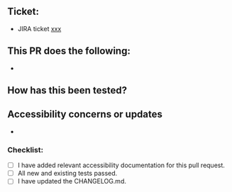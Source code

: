 ## Ticket:

- JIRA ticket [xxx](url)

## This PR does the following:

-

## How has this been tested?

<!--- Please describe in detail how you tested your changes. -->

## Accessibility concerns or updates

<!--- Describe any accessibility concerns or updates that were made that should be known. -->

-

### Checklist:

<!--- Go over all the following points, and put an `x` in all the boxes that apply. -->
<!--- If you're unsure about any of these, don't hesitate to ask. We're here to help! -->

- [ ] I have added relevant accessibility documentation for this pull request.
- [ ] All new and existing tests passed.
- [ ] I have updated the CHANGELOG.md.
